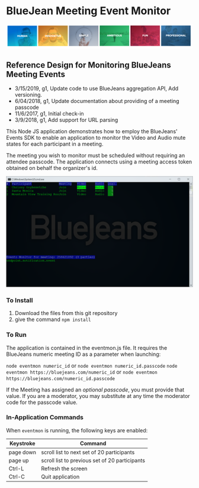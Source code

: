 # BlueJean Meeting Event Monitor

![BlueJeans](./media/927.png)



## Reference Design for Monitoring BlueJeans Meeting Events

- 3/15/2019, g1, Update code to use BlueJeans aggregation API, Add versioning.
- 6/04/2018, g1, Update documentation about providing of a meeting passcode
- 11/6/2017, g1, Initial check-in
- 3/9/2018, g1, Add support for URL parsing

This Node JS application demonstrates how to employ the BlueJeans' Events SDK to enable an application to monitor the Video and Audio mute states for each participant in a meeting.

The meeting you wish to monitor must be scheduled without requiring an attendee passcode.  The application connects using a meeting access token obtained on behalf the organizer's id.

![Sample Output](./media/screenshot.png)


### To Install
1. Download the files from this git repository
2. give the command `npm install`

### To Run
The application is contained in the eventmon.js file.  It requires the BlueJeans numeric meeting ID as a parameter when launching:  

`node eventmon numeric_id`   or 
`node eventmon numeric_id.passcode`
`node eventmon https://bluejeans.com/numeric_id`  or 
`node eventmon https://bluejeans.com/numeric_id.passcode`

If the Meeting has assigned an *optional passcode*, you must provide that value.  If you are a moderator, you may substitute at any time the moderator code for the passcode value.


### In-Application Commands
When `eventmon` is running, the following keys are enabled:


| Keystroke | Command                                  |
| --------- | ---------------------------------------- |
| page down | scroll list to next set of 20 participants |
| page up   | scroll list to previous set of 20 participants |
| Ctrl-L    | Refresh the screen |
| Ctrl-C    | Quit application                         |


